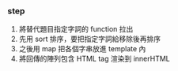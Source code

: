 ### step
1. 將替代題目指定字詞的 function 拉出
2. 先用 sort 排序，要把指定字詞給移除後再排序
3. 之後用 map 把各個字串放進 template 內
4. 將回傳的陣列包含 HTML tag 渲染到 innerHTML